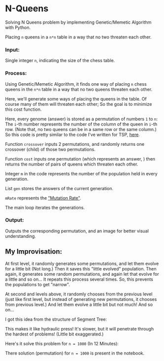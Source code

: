 # N-Queens
Solving N Queens problem by implementing Genetic/Memetic Algorithm with Python.

Placing `n` queens in a `n*n` table in a way that no two threaten each other.


 
   
 



### Input:
Single integer `n`, indicating the size of the chess table.

### Process:
Using Genetic/Memetic Algorithm, it finds one way of placing `n` chess queens in the `n*n` table in a way that no two queens threaten each other.

Here, we'll generate some ways of placing the queens in the table. Of course many of them will threaten each other; So the goal is to minimize this cost function.

Here, every genome (answer) is stored as a permutation of numbers `1` to `n`: The `i`-th number represents the number of the column of the queen in `i`-th row. (Note that, no two queens can be in a same row or the same column.) So this code is pretty similar to the code I've written for TSP, [here](https://github.com/ShayanGilmour/TSP-Genetic-Algorithm).

Function `crossover` inputs 2 permutations, and randomly returns one crossover (child) of those two permutations.

Function `cost` inputs one permutation (which represents an answer, ) then returns the number of pairs of queens which threaten each other.

Integer `m` in the code represents the number of the population held in every generation.

List `gen` stores the answers of the current generation.

`mRate` represents the ["Mutation Rate"](https://en.wikipedia.org/wiki/Mutation_rate).

The main loop iterates the generations.

### Output:
Outputs the corresponding permutation, and an image for better visual understanding.

## My Improvisation:
At first level, it randomly generates some permutations, and let them evolve for a little bit (Not long.) Then it saves this "little evolved" population. Then again, it generates some random permutations, and again let that evolve for a little and so on... It repeats this process several times. So, this prevents the populations to get "narrow".

At second and levels above, it randomly chooses from the previous level (just like first level, but instead of generating new permutations, it chooses from previous level.) And let them evolve a little bit but not much! And so on...

I got this idea from the structure of Segment Tree:


  


This makes it like hydraulic press! It's slower, but it will penetrate through the hardest of problems! (Little bit exaggerated.)

Here's it solve this problem for `n = 1000` (In 12 Minutes):

 


There solution (permutation) for `n = 1000` is present in the notebook.

